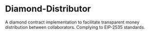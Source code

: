 # Diamond-Distributor
A diamond contract implementation to facilitate transparent money distribution between collaborators.
Complying to EIP-2535 standards.
